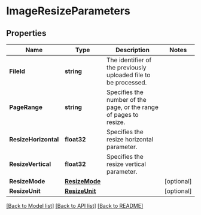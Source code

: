 # ImageResizeParameters

## Properties

Name | Type | Description | Notes
------------ | ------------- | ------------- | -------------
**FileId** | **string** | The identifier of the previously uploaded file to be processed. | 
**PageRange** | **string** | Specifies the number of the page, or the range of pages to resize. | 
**ResizeHorizontal** | **float32** | Specifies the resize horizontal parameter. | 
**ResizeVertical** | **float32** | Specifies the resize vertical parameter. | 
**ResizeMode** | [**ResizeMode**](ResizeMode.md) |  | [optional] 
**ResizeUnit** | [**ResizeUnit**](ResizeUnit.md) |  | [optional] 

[[Back to Model list]](../README.md#documentation-for-models) [[Back to API list]](../README.md#documentation-for-api-endpoints) [[Back to README]](../README.md)


